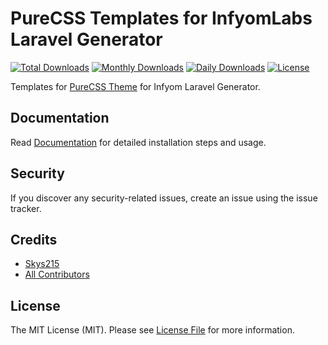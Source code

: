 PureCSS Templates for InfyomLabs Laravel Generator
================================================

[![Total Downloads](https://poser.pugx.org/skys215/purecss-templates/downloads)](https://packagist.org/packages/skys215/purecss-templates)
[![Monthly Downloads](https://poser.pugx.org/skys215/purecss-templates/d/monthly)](https://packagist.org/packages/skys215/purecss-templates)
[![Daily Downloads](https://poser.pugx.org/skys215/purecss-templates/d/daily)](https://packagist.org/packages/skys215/purecss-templates)
[![License](https://poser.pugx.org/skys215/purecss-templates/license)](https://packagist.org/packages/skys215/purecss-templates)

Templates for [PureCSS Theme](https://purecss.io/) for Infyom Laravel Generator.

## Documentation

Read [Documentation](https://infyomlabs.com/open-source/laravelgenerator/docs/8.0/purecss-templates) for detailed installation steps and usage.

## Security

If you discover any security-related issues, create an issue using the issue tracker.

## Credits

- [Skys215](https://github.com/skys215)
- [All Contributors](../../contributors)

## License

The MIT License (MIT). Please see [License File](LICENSE.md) for more information.
